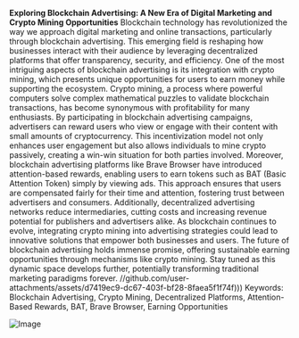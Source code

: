 **Exploring Blockchain Advertising: A New Era of Digital Marketing and Crypto Mining Opportunities**
Blockchain technology has revolutionized the way we approach digital marketing and online transactions, particularly through blockchain advertising. This emerging field is reshaping how businesses interact with their audience by leveraging decentralized platforms that offer transparency, security, and efficiency. One of the most intriguing aspects of blockchain advertising is its integration with crypto mining, which presents unique opportunities for users to earn money while supporting the ecosystem.
Crypto mining, a process where powerful computers solve complex mathematical puzzles to validate blockchain transactions, has become synonymous with profitability for many enthusiasts. By participating in blockchain advertising campaigns, advertisers can reward users who view or engage with their content with small amounts of cryptocurrency. This incentivization model not only enhances user engagement but also allows individuals to mine crypto passively, creating a win-win situation for both parties involved. 
Moreover, blockchain advertising platforms like Brave Browser have introduced attention-based rewards, enabling users to earn tokens such as BAT (Basic Attention Token) simply by viewing ads. This approach ensures that users are compensated fairly for their time and attention, fostering trust between advertisers and consumers. Additionally, decentralized advertising networks reduce intermediaries, cutting costs and increasing revenue potential for publishers and advertisers alike.
As blockchain continues to evolve, integrating crypto mining into advertising strategies could lead to innovative solutions that empower both businesses and users. The future of blockchain advertising holds immense promise, offering sustainable earning opportunities through mechanisms like crypto mining. Stay tuned as this dynamic space develops further, potentially transforming traditional marketing paradigms forever. 
 //github.com/user-attachments/assets/d7419ec9-dc67-403f-bf28-8faea5f1f74f)))
Keywords: Blockchain Advertising, Crypto Mining, Decentralized Platforms, Attention-Based Rewards, BAT, Brave Browser, Earning Opportunities


![Image](https://github.com/user-attachments/assets/d7419ec9-dc67-403f-bf28-8faea5f1f74f)